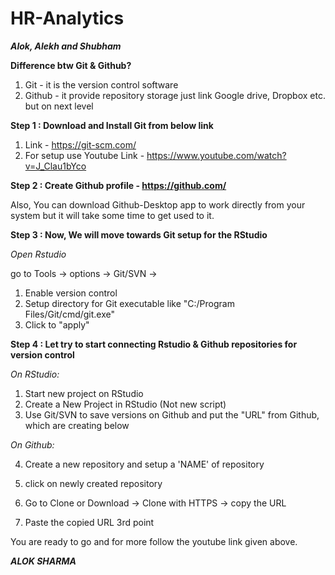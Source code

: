 # HR-Analytics

**_Alok, Alekh and Shubham_**

**Difference btw Git & Github?**

1. Git - it is the version control software
2. Github - it provide repository storage just link Google drive, Dropbox etc. but on next level

**Step 1 : Download and Install Git from below link**

1. Link - https://git-scm.com/
2. For setup use Youtube Link - https://www.youtube.com/watch?v=J_Clau1bYco

**Step 2 : Create Github profile - https://github.com/**

Also, You can download Github-Desktop app to work directly from your system but it will take some time to get used to it.

**Step 3 : Now, We will move towards Git setup for the RStudio**

*Open Rstudio*

go to Tools -> options -> Git/SVN -> 

1. Enable version control
2. Setup directory for Git executable like "C:/Program Files/Git/cmd/git.exe"
3. Click to "apply"

**Step 4 : Let try to start connecting Rstudio & Github repositories for version control**

*On RStudio:*

1. Start new project on RStudio
2. Create a New Project in RStudio (Not new script)
3. Use Git/SVN to save versions on Github and put the "URL" from Github, which are creating below

*On Github:*

4. Create a new repository and setup a 'NAME' of repository
5. click on newly created repository
6. Go to Clone or Download -> Clone with HTTPS -> copy the URL

7. Paste the copied URL 3rd point

You are ready to go and for more follow the youtube link given above.

***ALOK SHARMA***




